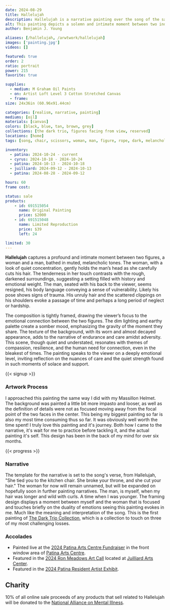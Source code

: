 ```yaml
---
date: 2024-08-29
title: Hallelujah
description: Hallelujah is a narrative painting over the song of the same title, mixed with Ben Young's own personal experiences.
alt: This painting depicts a solemn and intimate moment between two individuals, where a woman is carefully cutting the hair of a man sitting with his back to the viewer, set against a dark, textured background that enhances the emotional depth of the scene.
author: Benjamin J. Young

aliases: [/hallelujah, /arwtwork/hallelujah]
images: ['painting.jpg']
videos: []

featured: true
order: 2
ratio: portrait
power: 215
favorite: true

supplies:
  - medium: M Graham Oil Paints
  - on: Artist Loft Level 3 Cotton Stretched Canvas
  - frame: 
size: 24x36in (60.96x91.44cm)

categories: [realism, narrative, painting]
mediums: [oil]
materials: [canvas]
colors: [black, blue, tan, brown, grey]
collections: [the dark trio, figures facing from view, reserved]
locations: [home]
tags: [song, chair, scissors, woman, man, figure, rope, dark, melancholy, sad, tied, bound, broken, intimate, fixing, trauma, cut, indoors, warm, ben, fat, loss, number five]

inventory:
  - patina: 2024-10-24 - current
  - cyrus: 2024-10-18 - 2024-10-24
  - patina: 2024-10-13 - 2024-10-18
  - juilliard: 2024-09-12 - 2024-10-13
  - patina: 2024-08-28 - 2024-09-12

hours: 60
frame cost: 

status: sale
products:
    - id: 691515054
      name: Original Painting
      price: $2000
    - id: 691515048
      name: Limited Reproduction
      price: $39
      left: 24

limited: 30
---
```


**Hallelujah** captures a profound and intimate moment between two figures, a woman and a man, bathed in muted, melancholic tones. The woman, with a look of quiet concentration, gently holds the man’s head as she carefully cuts his hair. The tenderness in her touch contrasts with the rough, darkened surroundings, suggesting a setting filled with history and emotional weight. The man, seated with his back to the viewer, seems resigned, his body language conveying a sense of vulnerability. Likely his pose shows signs of trauma. His unruly hair and the scattered clippings on his shoulders evoke a passage of time and perhaps a long period of neglect or hardship.

<!--more-->

The composition is tightly framed, drawing the viewer’s focus to the emotional connection between the two figures. The dim lighting and earthy palette create a somber mood, emphasizing the gravity of the moment they share. The texture of the background, with its worn and almost decayed appearance, adds to the narrative of endurance and care amidst adversity. This scene, though quiet and understated, resonates with themes of compassion, resilience, and the human need for connection, even in the bleakest of times. The painting speaks to the viewer on a deeply emotional level, inviting reflection on the nuances of care and the quiet strength found in such moments of solace and support.

{{< signup >}}

### Artwork Process ###

I approached this painting the same way I did with my Massillon Helmet. The background was painted a little bit more impasto and looser, as well as the definition of details were not as focused moving away from the focal point of the two faces in the center. This being my biggest painting so far is also my most time consuming thus so far. It was obviously well worth the time spent! I truly love this painting and it's journey. Both how I came to the narrative, it's wait for me to practice before tackling it, and the actual painting it's self. This design has been in the back of my mind for over six months.

{{< progress >}}

### Narrative ###

The template for the narrative is set to the song's verse, from Hallelujah, "She tied you to the kitchen chair. She broke your throne, and she cut your hair." The woman for now will remain unnamed, but will be expanded on hopefully soon in further painting narratives. The man, is myself, when my hair was longer and wild with curls. A time when I was younger. The framing design displays a moment between myself and the woman that is focused and touches briefly on the duality of emotions seeing this painting evokes in me. Much like the meaning and interpretation of the song. This is the first painting of [The Dark Trio Collection](/collections/the-dark-trio), which is a collection to touch on three of my most challenging losses.

### Accolades ###

* Painted live at the [2024 Patina Arts Centre Fundraiser](https://www.facebook.com/events/869821251632238) in the front window area of [Patina Arts Centre](https://www.patinaartscentre.com).
* Featured in the [2024 Ron Meadows Art Call](https://www.juilliardartscenter.com/ron-meadows-art-call-2024.html) located at [Juilliard Arts Center](https://www.juilliardartscenter.com).
* Featured in the [2024 Patina Resident Artist Exhibit](https://www.patinaartscentre.com).

## Charity ##

10% of all online sale proceeds of any products that sell related to Hallelujah will be donated to the [National Alliance on Mental Illness](https://www.nami.org).